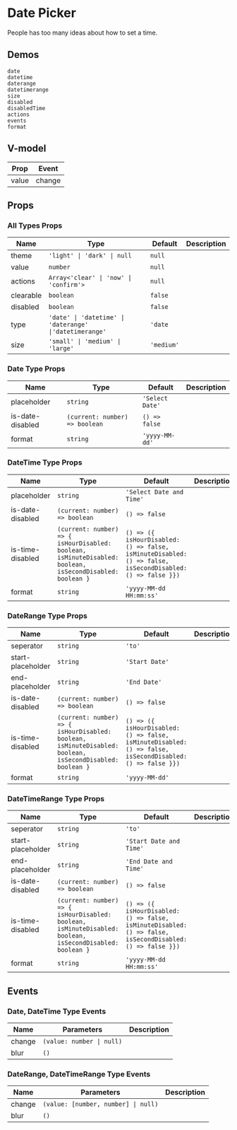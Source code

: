 # Date Picker
People has too many ideas about how to set a time.

## Demos
```demo
date
datetime
daterange
datetimerange
size
disabled
disabledTime
actions
events
format
```
## V-model
|Prop|Event|
|-|-|
|value|change|

## Props
### All Types Props
|Name|Type|Default|Description|
|-|-|-|-|
|theme|`'light' \| 'dark' \| null`|`null`||
|value|`number`|`null`||
|actions|`Array<'clear' \| 'now' \| 'confirm'>`|`null`||
|clearable|`boolean`|`false`||
|disabled|`boolean`|`false`||
|type|`'date' \| 'datetime' \| 'daterange' \|'datetimerange'`|`'date`||
|size|`'small' \| 'medium' \| 'large'`|`'medium'`||

### Date Type Props
|Name|Type|Default|Description|
|-|-|-|-|
|placeholder|`string`|`'Select Date'`||
|is-date-disabled|`(current: number) => boolean`|`() => false`||
|format|`string`|`'yyyy-MM-dd'`||

### DateTime Type Props
|Name|Type|Default|Description|
|-|-|-|-|
|placeholder|`string`|`'Select Date and Time'`||
|is-date-disabled|`(current: number) => boolean`|`() => false`||
|is-time-disabled|`(current: number) => { isHourDisabled: boolean, isMinuteDisabled: boolean, isSecondDisabled: boolean }`|`() => ({ isHourDisabled: () => false, isMinuteDisabled: () => false, isSecondDisabled: () => false }})`||
|format|`string`|`'yyyy-MM-dd HH:mm:ss'`||

### DateRange Type Props
|Name|Type|Default|Description|
|-|-|-|-|
|seperator|`string`|`'to'`||
|start-placeholder|`string`|`'Start Date'`||
|end-placeholder|`string`|`'End Date'`||
|is-date-disabled|`(current: number) => boolean`|`() => false`||
|is-time-disabled|`(current: number) => { isHourDisabled: boolean, isMinuteDisabled: boolean, isSecondDisabled: boolean }`|`() => ({ isHourDisabled: () => false, isMinuteDisabled: () => false, isSecondDisabled: () => false }})`||
|format|`string`|`'yyyy-MM-dd'`||


### DateTimeRange Type Props
|Name|Type|Default|Description|
|-|-|-|-|
|seperator|`string`|`'to'`||
|start-placeholder|`string`|`'Start Date and Time'`||
|end-placeholder|`string`|`'End Date and Time'`||
|is-date-disabled|`(current: number) => boolean`|`() => false`||
|is-time-disabled|`(current: number) => { isHourDisabled: boolean, isMinuteDisabled: boolean, isSecondDisabled: boolean }`|`() => ({ isHourDisabled: () => false, isMinuteDisabled: () => false, isSecondDisabled: () => false }})`||
|format|`string`|`'yyyy-MM-dd HH:mm:ss'`||

## Events
### Date, DateTime Type Events
|Name|Parameters|Description|
|-|-|-|
|change|`(value: number \| null)`||
|blur|`()`||

### DateRange, DateTimeRange Type Events
|Name|Parameters|Description|
|-|-|-|
|change|`(value: [number, number] \| null)`||
|blur|`()`||
